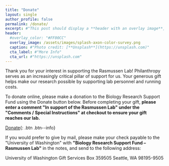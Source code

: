 ```yaml
---
title: "Donate"
layout: single
author_profile: false
permalink: /donate/
excerpt: #"This post should display a **header with an overlay image**, if the theme supports it."
header:
  #overlay_color: "#FF00CC"
  overlay_image: /assets/images/splash-axon-color-survey.png
  caption: #"Photo credit: [**Unsplash**](https://unsplash.com)"
  cta_label: #"More Info"
  cta_url: #"https://unsplash.com"
---
```

Thank you for your interest in supporting the Rasmussen Lab! Philanthropy serves as an increasingly critical pillar of support for us. Your generous gift helps make our research possible by supporting lab personnel and running costs. 

To donate online, please make a donation to the Biology Research Support Fund using the Donate button below. Before completing your gift, **please enter a comment "In support of the Rasmussen Lab" under the "Comments / Special Instructions" at checkout to ensure your gift reaches our lab.**
 
[Donate](https://www.washington.edu/giving/make-a-gift/?source_typ=3&source=FND-117513&fastForward=yes){: .btn .btn--info}
 
If you would prefer to give by mail, please make your check payable to the "University of Washington" with **"Biology Research Support Fund – Rasmussen Lab"** in the notes, and send to the following address:

University of Washington Gift Services
Box 359505
Seattle, WA 98195-9505